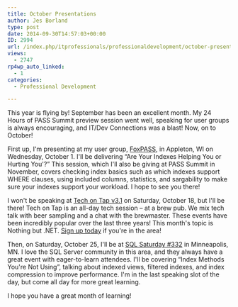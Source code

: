 ```yaml
---
title: October Presentations
author: Jes Borland
type: post
date: 2014-09-30T14:57:03+00:00
ID: 2994
url: /index.php/itprofessionals/professionaldevelopment/october-presentations/
views:
  - 2747
rp4wp_auto_linked:
  - 1
categories:
  - Professional Development

---
```

This year is flying by! September has been an excellent month. My 24 Hours of PASS Summit preview session went well, speaking for user groups is always encouraging, and IT/Dev Connections was a blast! Now, on to October!

First up, I'm presenting at my user group, <a href="http://fox.sqlpass.org/" target="_blank">FoxPASS</a>, in Appleton, WI on Wednesday, October 1. I'll be delivering “Are Your Indexes Helping You or Hurting You'?” This session, which I'll also be giving at PASS Summit in November, covers checking index basics such as which indexes support WHERE clauses, using included columns, statistics, and sargability to make sure your indexes support your workload. I hope to see you there!

I won't be speaking at <a href="http://www.techontap.org/2014/08/30/tech-on-tap-3-1-nothing-but-net/" target="_blank">Tech on Tap v3.1</a> on Saturday, October 18, but I'll be there! Tech on Tap is an all-day tech session – at a brew pub. We mix tech talk with beer sampling and a chat with the brewmaster. These events have been incredibly popular over the last three years! This month's topic is Nothing but .NET. <a href="https://www.eventbrite.com/e/tech-on-tap-v31-nothing-but-net-tickets-13322647397" target="_blank">Sign up today</a> if you're in the area!

Then, on Saturday, October 25, I'll be at <a href="https://www.sqlsaturday.com/332/eventhome.aspx" target="_blank">SQL Saturday #332</a> in Minneapolis, MN. I love the SQL Server community in this area, and they always have a great event with eager-to-learn attendees. I'll be covering “Index Methods You're Not Using”, talking about indexed views, filtered indexes, and index compression to improve performance. I'm in the last speaking slot of the day, but come all day for more great learning.

I hope you have a great month of learning!